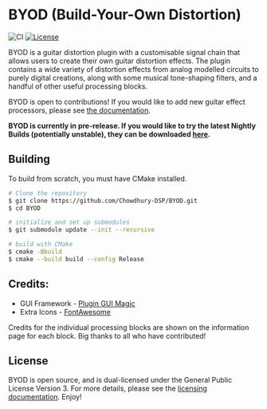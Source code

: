 # BYOD (Build-Your-Own Distortion)

![CI](https://github.com/Chowdhury-DSP/BYOD/workflows/CI/badge.svg)
[![License](https://img.shields.io/badge/License-GPL3-blue.svg)](https://opensource.org/licenses/GPL-3.0)

BYOD is a guitar distortion plugin with a customisable
signal chain that allows users to create their own guitar
distortion effects. The plugin contains a wide variety
of distortion effects from analog modelled circuits
to purely digital creations, along with some musical
tone-shaping filters, and a handful of other useful
processing blocks.

BYOD is open to contributions! If you would like to
add new guitar effect processors, please see
[the documentation](./docs).

**BYOD is currently in pre-release. If you would like to try
the latest Nightly Builds (potentially unstable),
they can be downloaded [here](https://chowdsp.com/nightly.html#byod).**

## Building

To build from scratch, you must have CMake installed.

```bash
# Clone the repository
$ git clone https://github.com/Chowdhury-DSP/BYOD.git
$ cd BYOD

# initialize and set up submodules
$ git submodule update --init --recursive

# build with CMake
$ cmake -Bbuild
$ cmake --build build --config Release
```

## Credits:

- GUI Framework - [Plugin GUI Magic](https://github.com/ffAudio/PluginGUIMagic)
- Extra Icons - [FontAwesome](https://fontawesome.com/)

Credits for the individual processing blocks are shown on
the information page for each block. Big thanks to all who
have contributed!

## License

BYOD is open source, and is dual-licensed  under the 
General Public License Version 3. For more details, 
please see the [licensing documentation](./docs/Licensing.md). Enjoy!
